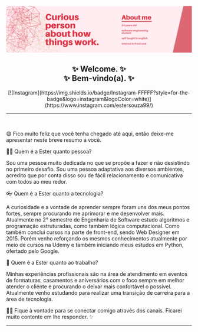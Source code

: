 <img src="BannerGitHub.png">
<h2  align="center">✨ Welcome. ✨ <br> ✨ Bem-vindo(a). ✨<br> 
</h2>
<div align="center">
[![Instagram](https://img.shields.io/badge/Instagram-FFFFF?style=for-the-badge&logo=instagram&logoColor=white)](https://www.instagram.com/estersouza99/)
</div>
<hr>
<br>


 😄 Fico muito feliz que você tenha chegado até aqui, então deixe-me apresentar neste breve resumo á você. 

🙋🏻 Quem é a Ester quanto pessoa? 

Sou uma pessoa muito dedicada no que se propõe a fazer e não desistindo no primeiro desafio. Sou uma pessoa adaptativa aos diversos ambientes, acredito que por conta disso sou de fácil relacionamento e comunicativa com todos ao meu redor. 

👓 Quem é a Ester quanto a tecnologia? 

A curiosidade e a vontade de aprender sempre foram uns dos meus pontos fortes, sempre procurando me aprimorar e me desenvolver mais. Atualmente no 2° semestre de Engenharia de Software estudo algoritmos e programação estruturadas, como também lógica computacional. Como também conclui cursos na parte de front-end, sendo Web Designer em 2015. Porém venho reforçando os mesmos conhecimentos atualmente por meio de cursos na Udemy e também iniciando meus estudos em Python, ofertado pelo Google. 

💼 Quem é a Ester quanto ao trabalho? 

Minhas experiências profissionais são na área de atendimento em eventos de formaturas, casamentos e aniversários com o foco sempre em melhor atender o cliente e procurando o deixar mais confortável o possível. Atualmente venho estudando para realizar uma transição de carreira para a área de tecnologia.

👋🏼 Fique à vontade para se conectar comigo através dos canais. Ficarei muito contente em lhe responder. ✨️ 
<br>
<hr>

